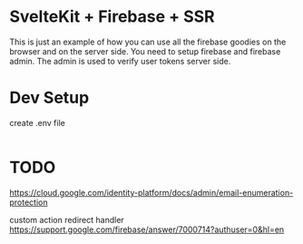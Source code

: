 # SvelteKit + Firebase + SSR

This is just an example of how you can use all the firebase goodies on the browser and on the server side.
You need to setup firebase and firebase admin. The admin is used to verify user tokens server side.

# Dev Setup

create .env file

```bash

```

# TODO

https://cloud.google.com/identity-platform/docs/admin/email-enumeration-protection

custom action redirect handler
https://support.google.com/firebase/answer/7000714?authuser=0&hl=en
